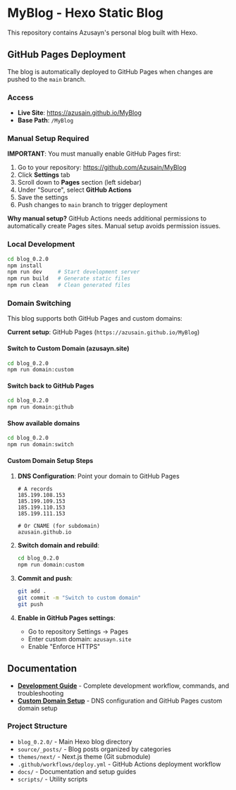 # MyBlog - Hexo Static Blog

This repository contains Azusayn's personal blog built with Hexo.

## GitHub Pages Deployment

The blog is automatically deployed to GitHub Pages when changes are pushed to the `main` branch.

### Access

- **Live Site**: https://azusain.github.io/MyBlog
- **Base Path**: `/MyBlog`

### Manual Setup Required

**IMPORTANT**: You must manually enable GitHub Pages first:

1. Go to your repository: https://github.com/Azusain/MyBlog
2. Click **Settings** tab
3. Scroll down to **Pages** section (left sidebar)
4. Under "Source", select **GitHub Actions**
5. Save the settings
6. Push changes to `main` branch to trigger deployment

**Why manual setup?** GitHub Actions needs additional permissions to automatically create Pages sites. Manual setup avoids permission issues.

### Local Development

```bash
cd blog_0.2.0
npm install
npm run dev     # Start development server
npm run build   # Generate static files
npm run clean   # Clean generated files
```

### Domain Switching

This blog supports both GitHub Pages and custom domains:

**Current setup**: GitHub Pages (`https://azusain.github.io/MyBlog`)

#### Switch to Custom Domain (azusayn.site)

```bash
cd blog_0.2.0
npm run domain:custom
```

#### Switch back to GitHub Pages

```bash
cd blog_0.2.0
npm run domain:github
```

#### Show available domains

```bash
cd blog_0.2.0
npm run domain:switch
```

#### Custom Domain Setup Steps

1. **DNS Configuration**: Point your domain to GitHub Pages
   ```
   # A records
   185.199.108.153
   185.199.109.153
   185.199.110.153
   185.199.111.153
   
   # Or CNAME (for subdomain)
   azusain.github.io
   ```

2. **Switch domain and rebuild**:
   ```bash
   cd blog_0.2.0
   npm run domain:custom
   ```

3. **Commit and push**:
   ```bash
   git add .
   git commit -m "Switch to custom domain"
   git push
   ```

4. **Enable in GitHub Pages settings**:
   - Go to repository Settings → Pages
   - Enter custom domain: `azusayn.site`
   - Enable "Enforce HTTPS"

## Documentation

- **[Development Guide](development-guide.md)** - Complete development workflow, commands, and troubleshooting
- **[Custom Domain Setup](custom-domain-setup.md)** - DNS configuration and GitHub Pages custom domain setup

### Project Structure

- `blog_0.2.0/` - Main Hexo blog directory
- `source/_posts/` - Blog posts organized by categories
- `themes/next/` - Next.js theme (Git submodule)
- `.github/workflows/deploy.yml` - GitHub Actions deployment workflow
- `docs/` - Documentation and setup guides
- `scripts/` - Utility scripts
